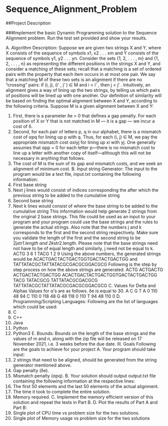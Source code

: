 # Sequence_Alignment_Problem

##Project Description

###Implement the basic Dynamic Programming solution to the Sequence Alignment problem. Run
the test set provided and show your results.

A. Algorithm Description:
Suppose we are given two strings X and Y, where X consists of the sequence of symbols
x1, x2 . . . xm and Y consists of the sequence of symbols y1, y2 . . . yn. Consider the sets {1,
2, . . . , m} and {1, 2, . . . , n} as representing the different positions in the strings X and Y,
and consider a matching of these sets; recall that a matching is a set of ordered pairs with
the property that each item occurs in at most one pair. We say that a matching M of these
two sets is an alignment if there are no “crossing” pairs: if (i, j), (i’ , j’ ) ∈ M and i < i’ ,
then j < j’ . Intuitively, an alignment gives a way of lining up the two strings, by telling
us which pairs of positions will be lined up with one another.
Our definition of similarity will be based on finding the optimal alignment between X
and Y, according to the following criteria. Suppose M is a given alignment between X
and Y:
1. First, there is a parameter δe > 0 that defines a gap penalty. For each position of X
or Y that is not matched in M — it is a gap — we incur a cost of δ.
2. Second, for each pair of letters p, q in our alphabet, there is a mismatch cost of αpq
for lining up p with q. Thus, for each (i, j) ∈ M, we pay the appropriate mismatch
cost αxiyj for lining up xi with yj. One generally assumes that αpp = 0 for each letter
p—there is no mismatch cost to line up a letter with another copy of
itself—although this will not be necessary in anything that follows.
3. The cost of M is the sum of its gap and mismatch costs, and we seek an alignment
of minimum cost.
B. Input string Generator:
The input to the program would be a text file, input.txt containing the following
information:
1. First base string
2. Next j lines would consist of indices corresponding the after which the
previous string to be added to the cumulative string
3. Second base string
4. Next k lines would consist of where the base string to be added to the
cumulative string
This information would help generate 2 strings from the original 2 base strings.
This file could be used as an input to your program and your program could use
the base strings and the rules to generate the actual strings. Also note that the
numbers j and k corresponds to the first and the second string respectively. Make
sure you validate the length of the first and the second string to be
2j*str1.length and 2k*str2.length. Please note that the base strings need
not have to be of equal length and similarly, j need not be equal to k.
ACTG
3
6
1
TACG
1
2
9
Using the above numbers, the generated strings would be
ACACTGACTACTGACTGGTGACTACTGACTGG and
TATTATACGCTATTATACGCGACGCGGACGCG
Following is the step by step process on how the above strings are generated.
ACTG
ACTGACTG
ACTGACTACTGACTGG
ACACTGACTACTGACTGGTGACTACTGACTGG
TACG
TATACGCG
TATTATACGCGACGCG
TATTATACGCTATTATACGCGACGCGGACGCG
C. Values for Delta and Alphas
Values for α’s are as follows. δe is equal to 30.
A C G T
A 0 110 48 94
C 110 0 118 48
G 48 118 0 110
T 94 48 110 0
D. Programming/Scripting Languages:
Following are the list of languages which could be used:
1. C
2. C++
3. Java
4. Python
5. Python3
E. Bounds:
Bounds on the length of the base strings and the values of m and n, along with the
zip file will be released on 17 November 2021, i.e. 3 weeks before the due date.
III. Goals
Following are the goals to achieve for your project
A. Your program should take input:
1. 2 strings that need to be aligned, should be generated from the string
generator mentioned above.
2. Gap penalty (δe).
3. Mismatch penalty (αpq).
B. Your solution should output output.txt file containing the following information at
the respective lines:
1. The first 50 elements and the last 50 elements of the actual alignment.
2. The time it took to complete the entire solution.
3. Memory required.
C. Implement the memory efficient version of this solution and repeat the tests in
Part B.
D. Plot the results of Part A and Part B:
1. Single plot of CPU time vs problem size for the two solutions.
2. Single plot of Memory usage vs problem size for the two solutions
